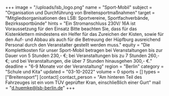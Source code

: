 +++
image = "/uploads/lsb_logo.png"
name = "Sport-Mobil"
subject = "Organisation und Durchführung von Breitensportmaßnahmen"
target = "Mitgliedsorganisationen des LSB: Sportvereine, Sportfachverbände, Bezirkssportbünde"
hints = "Ein Stromanschluss 230V/ 16A ist Voraussetzung für den Einsatz Bitte beachten Sie, dass für das Kistenklettern mindestens ein Helfer für das Zureichen der Kisten, sowie für den Auf- und Abbau als auch für die Betreuung der Hüpfburg ausreichend Personal durch den Veranstalter gestellt werden muss."
equity = "Die Komplettkosten für unser Sport-Mobil betragen bei Veranstaltungen bis zur Dauer von 5 Stunden 230,- €; bei Veranstaltungen bis zu 7 Stunden 260,- €; und bei Veranstaltungen, die über 7 Stunden hinausgehen 300,- €."
deadline = "6-9 Monate vor der Veranstaltung"
region = "Berlin"
category = "Schule und Kita"
updated = "03-10-2022"
volume = 0
sports = []
types = ["Breitensport"]
[contact]
contact_person = "Am hinteren Teil des Fahrzeuges ist ein vom TÜV geprüfter Kran, einschließlich einer Gurt"
mail = "d.huemke@lsb-berlin.de"
+++